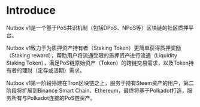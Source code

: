 # Introduce

Nutbox v1是一个基于PoS共识机制（包括DPoS、NPoS等）区块链的社区质押平台。

Nutbox v1致力于为质押资产持有者（Staking Token）更简单获得质押奖励（Staking reward），帮助用户将流通受限的质押资产进行流通（Liquidity Staking Token），满足PoS链原始资产（Token）的跨链交易需求，以及Token持有者的理财（定存或活期）需求。

Nutbox v1第一阶段搭建在Tron区块链之上，服务于持有Steem资产的用户，第二阶段将扩展到Binance Smart Chain、Ethereum，最终将基于Polkadot打造，服务所有与Polkadot连接的PoS链资产。
